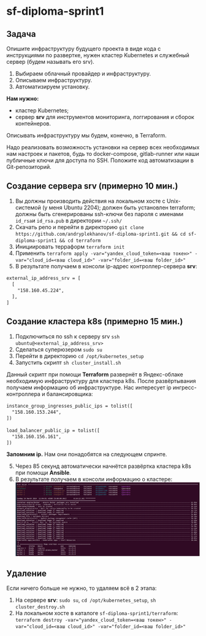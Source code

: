 # sf-diploma-sprint1

## Задача

Опишите инфраструктуру будущего проекта в виде кода с инструкциями по развертке, нужен кластер Kubernetes и служебный сервер (будем называть его srv).

1. Выбираем облачный провайдер и инфраструктуру.
2. Описываем инфраструктуру.
3. Автоматизируем установку.

**Нам нужно:**
- кластер Kubernetes;
- сервер **srv** для инструментов мониторинга, логгирования и сборок контейнеров.

Описывать инфраструктуру мы будем, конечно, в Terraform.

Надо реализовать возможность установки на сервер всех необходимых нам настроек и пакетов, будь то docker-compose, gitlab-runner или наши публичные ключи для доступа по SSH. Положите код автоматизации в Git-репозиторий.

## Создание сервера srv (примерно 10 мин.)
1. Вы должны производить действия на локальном хосте с Unix-системой (у меня Ubuntu 2204); должен быть установлен terraform; должны быть сгенерированы ssh-ключи без пароля с именами `id_rsa`и `id_rsa.pub` в директории `~/.ssh/`
2. Скачать репо и перейти в директорию `git clone https://github.com/andryplekhanov/sf-diploma-sprint1.git && cd sf-diploma-sprint1 && cd terraform`
3. Инициировать терраформ `terraform init`
4. Применить `terraform apply -var="yandex_cloud_token=<ваш токен>" -var="cloud_id=<ваш cloud_id>" -var="folder_id=<ваш folder_id>"`
5. В результате получаем в консоли ip-адрес контроллер-сервера **srv**:
```
external_ip_address_srv = [
  [
    "158.160.45.224",
  ],
]
```

## Создание кластера k8s (примерно 15 мин.)
1. Подключиться по ssh к серверу srv `ssh ubuntu@<external_ip_address_srv>`
2. Сделаться суперюзером `sudo su`
3. Перейти в директорию `cd /opt/kubernetes_setup`
4. Запустить скрипт `sh cluster_install.sh`

Данный скрипт при помощи **Terraform** развернёт в Яндекс-облаке необходимую инфраструктуру для кластера k8s. 
После развёртывания получаем информацию об инфраструктуре.
Нас интересует ip ингресс-контроллера и балансировщика:
```
instance_group_ingresses_public_ips = tolist([
  "158.160.153.244",
])

load_balancer_public_ip = tolist([
  "158.160.156.161",
])
```
**Запомним ip.** Нам они понадобятся на следующем спринте.

5. Через 85 секунд автоматически начнётся развёртка кластера k8s при помощи **Ansible**. 
6. В результате получаем в консоли информацию о кластере:
![k8s-cluster](result_k8s.png)

## Удаление
Если ничего больше не нужно, то удаляем всё в 2 этапа:
1. На сервере **srv**: `sudo su`, `cd /opt/kubernetes_setup`, `sh cluster_destroy.sh`
2. На локальном хосте в каталоге `sf-diploma-sprint1/terraform`: `terraform destroy -var="yandex_cloud_token=<ваш токен>" -var="cloud_id=<ваш cloud_id>" -var="folder_id=<ваш folder_id>"`
